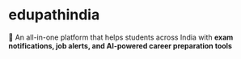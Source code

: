 # edupathindia
🚀 An all-in-one platform that helps students across India with **exam notifications, job alerts, and AI-powered career preparation tools**
